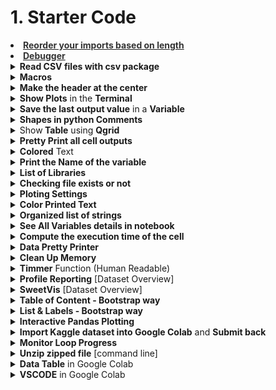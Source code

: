 <h1 id="1startercode">1. Starter Code</h1>

<div style='width:1000px;margin:auto;'>


<li><a href="https://www.browserling.com/tools/line-length-sort"><b><span style='color:#333'>Reorder your imports based on length</span></b></a> </li>
<li><a href="./1_starter//21_debugging.html"><b><span style='color:#333'>Debugger</span></b></a> </li>


<details><summary> <b>Read CSV files with csv package</b> </summary>
<pre><code>import csv

##### Load data.
def load_data(filepath, skip_already_labeled=False):
    # CSV format: [ID, TEXT, LABEL, SAMPLING_STRATEGY, CONFIDENCE]
    with open(filepath, 'r') as csvfile:
        data = []
        reader = csv.reader(csvfile)
        for row in reader:
            if skip_already_labeled and row[0] in already_labeled: continue

            if len(row) < 3: row.append("") # Add empty col for LABEL to add later.
            if len(row) < 4: row.append("") # Add empty col for SAMPLING_STRATEGY to add later.
            if len(row) < 5: row.append(0)  # Add empty col for CONFIDENCE to add later.

            data.append(row)
            label = str(row[2])
            if row[2] != "":
                textid = row[0]
                already_labeled[textid] = label

    csvfile.close()
    return data

##### Append rows to existing csv file.
def append_data(filepath, data):
    with open(filepath, "a", errors="replace") as csvfile:
        writer = csv.writer(csvfile)
        writer.writerows(data)
    csvfile.close()
    
####### Overwrite the existing csv file.
def write_data(filepath, data):
    with open(filepath, "w", errors="replace") as csvfile:
        writer = csv.writer(csvfile)
        writer.writerows(data)
    csvfile.close()
</code></pre>
</details>

<details><summary> <b>Macros</b> </summary><p>
<ul>
<li><a href="./1_starter/Macros.html#Macros"><b><span style='color:#333'>How to build a macro</span></b></a> </li>
</ul>

<details><summary> <b>__basic</b> </summary><p><pre><code class="python language-python"># Version 1.4
import numpy as np
import pandas as pd
import seaborn as sns
from tqdm import tqdm
from termcolor import colored
import os
import gc
import sys
import pdb


import warnings
warnings.filterwarnings('ignore')

import matplotlib.pyplot as plt

%matplotlib inline
%precision 4

tqdm.pandas(tqdm())

pd.set_option('display.max_columns', None)
pd.set_option('display.float_format', lambda x: '{:.4f}'.format(x)) #Limiting floats output to 3 decimal points

plt.style.use('fivethirtyeight')
sns.set_style('white')

print('Basic libraries have been loaded!')
</code></pre>
</p></details>

<details><summary> <b>__basic_funcs</b> </summary><p><pre><code class="python language-python">import inspect

############### Show colored text #############


def bg(value, type='num', color='blue'):
    value = str('{:,}'.format(value)) if type == 'num' else str(value)
    return colored(' ' + value + ' ', color, attrs=['reverse', 'blink'])


############ Print the variable name ##############
# Credits: https://stackoverflow.com/questions/18425225/getting-the-name-of-a-variable-as-a-string

def var2str(var):
    """
    Gets the name of var. Does it from the out most frame inner-wards.
    :param var: variable to get name from.
    :return: string
    """
    for fi in reversed(inspect.stack()):
        names = [var_name for var_name, var_val in fi.frame.f_locals.items() if var_val is var]
        if len(names) &gt; 0:
            return names[0]


def shape(*args):
    for df in args:
        if len(df.shape) &lt;= 1:
            print(f'~&gt; {colored(var2str(df), attrs=["blink"]):{15}} has {bg(np.array(df)[..., None].shape[0]):&lt;{27}} rows, and {bg(np.array(df)[..., None].shape[1]):&lt;{22}} columns.')
        else:
            print(f'~&gt; {colored(var2str(df), attrs=["blink"]):{15}} has {bg(df.shape[0]):&lt;{27}} rows, and {bg(df.shape[1]):&lt;{22}} columns.')


############### Summary Table #####################
from scipy import stats

# Summary dataframe

def summary(df, sort_col=0):
    summary = pd.DataFrame({'dtypes': df.dtypes}).reset_index()
    summary.columns = ['Name', 'dtypes']
    summary['Missing'] = df.isnull().sum().values
    summary['M_Percent'] = round(100 * summary['Missing'] / df.shape[0], 2)
    summary['Uniques'] = df.nunique().values
    summary['First Value'] = df.loc[0].values
    summary['Second Value'] = df.loc[1].values
    summary['Third Value'] = df.loc[2].values

    summary = summary.sort_values(by=[sort_col], ascending=False) if sort_col else summary

    # Print some smmaries.
    print(f'~&gt; Dataframe has {bg(df.shape[0])} Rows, and {bg(df.shape[1])} Columns.')
    print(f'~&gt; Dataframe has {bg(summary[summary["Missing"] &gt; 0].shape[0], color="red")} Columns have [Missing] Values.')
    print('---' * 20)
    for type_name in np.unique(df.dtypes):
        print(f'~&gt; There are {bg(df.select_dtypes(type_name).shape[1])}\t Columns that have [Type] = {bg(type_name, "s", "green")}')

    print('---'*20)
    return summary.style.background_gradient(cmap='summer_r')


def reduce_mem_usage(df):
    start_mem = df.memory_usage().sum() / 1024**3
    print('~&gt; Memory usage of dataframe is {:.3f} GB'.format(start_mem))

    for col in df.columns:
        col_type = df[col].dtype
        if col_type != object:
            c_min = df[col].min()
            c_max = df[col].max()

            if str(col_type)[:3] == 'int' or (float(df[col][0]).is_integer() and np.isfinite(df[col]).sum() == df.shape[0]):
                if len(df[col].unique()) &lt;= 2:
                    df[col] = df[col].astype(np.bool)
                elif c_min &gt; np.iinfo(np.int8).min and c_max &lt; np.iinfo(np.int8).max:
                    df[col] = df[col].astype(np.int8)
                elif c_min &gt; np.iinfo(np.uint8).min and c_max &lt; np.iinfo(np.uint8).max:
                    df[col] = df[col].astype(np.uint8)
                elif c_min &gt; np.iinfo(np.int16).min and c_max &lt; np.iinfo(np.int16).max:
                    df[col] = df[col].astype(np.int16)
                elif c_min &gt; np.iinfo(np.uint16).min and c_max &lt; np.iinfo(np.uint16).max:
                    df[col] = df[col].astype(np.uint16)
                elif c_min &gt; np.iinfo(np.int32).min and c_max &lt; np.iinfo(np.int32).max:
                    df[col] = df[col].astype(np.int32)
                elif c_min &gt; np.iinfo(np.uint32).min and c_max &lt; np.iinfo(np.uint32).max:
                    df[col] = df[col].astype(np.uint32)
                elif c_min &gt; np.iinfo(np.int64).min and c_max &lt; np.iinfo(np.int64).max:
                    df[col] = df[col].astype(np.int64)
                elif c_min &gt; np.iinfo(np.uint64).min and c_max &lt; np.iinfo(np.uint64).max:
                    df[col] = df[col].astype(np.uint64)
            else:
                if c_min &gt; np.finfo(np.float16).min and c_max &lt; np.finfo(np.float16).max:
                    df[col] = df[col].astype(np.float16)
                elif c_min &gt; np.finfo(np.float32).min and c_max &lt; np.finfo(np.float32).max:
                    df[col] = df[col].astype(np.float32)
                else:
                    df[col] = df[col].astype(np.float64)
        # Comment this if you have NaN value in this column.
        # else:
        #     df[col] = df[col].astype('category')

    end_mem = df.memory_usage().sum() / 1024 ** 3
    print('~&gt; Memory usage after optimization is: {:.3f} GB'.format(end_mem))
    print('~&gt; Decreased by {:.1f}%'.format(100 * (start_mem - end_mem) / start_mem))
    print('---' * 20)
    return df


def show_annotation(dist, n=5, size=14, total=None):
    sizes = [] # Get highest value in y
    for p in dist.patches:
        height = p.get_height()
        sizes.append(height)

        dist.text(p.get_x()+p.get_width()/2.,          # At the center of each bar. (x-axis)
               height+n,                            # Set the (y-axis)
               '{:1.2f}%'.format(height*100/total) if total else '{}'.format(height), # Set the text to be written
               ha='center', fontsize=size) 
    dist.set_ylim(0, max(sizes) * 1.15); # set y limit based on highest heights


def dd(*args):
    print('--'*20)
    for x in args:
        varName = colored(var2str(x), attrs=['blink'])
        # Get the type of the variable.
        try:
            print(f"~&gt; Type  of {varName}: {colored(type(x), 'green')}")
        except:
            print(f"~&gt; Can't get the {colored('type', 'green')} of {varName}")

        # Get the shape of the variable.
        try:
            print(f"~&gt; Shape of {varName}: {colored(str(x.shape), 'blue')}")
        except:
            print(f"~&gt; Length of {varName}: {colored(str(len(x)), 'blue')}")

        # Get the first value of the variable.
        try:
            print(f"~&gt; First Value of {varName}: {x[0]}")
        except:
            if type(x) is type(pd.DataFrame()) or type(x) is type(pd.Series):
                print(f"~&gt; First Row of {varName}: \n\n{x.iloc[0]}")
            elif type(x) is type(dict()):
                print(f"~&gt; Can't show the first value of a {colored('dictionary', 'red')}.")
        print('--'*20)


print(f'~&gt; The following functions are defined successfully: {bg("bg", "s")}, {bg("shape", "s")}, {bg("var2str", "s")}, {bg("reduce_mem_usage", "s")}, {bg("summary", "s")}, {bg("show_annotation", "s")}, {bg("dd", "s")}')
</code></pre>
</p></details>

</p></details>

<details><summary> <b>Make the header at the center</b> </summary>
<p><pre><code class="html language-html">&lt;p style="font-size:36px;text-align:center"&gt; &lt;b&gt;Personalized cancer diagnosis&lt;/b&gt; &lt;/p&gt;
</code></pre>
</p>
</details>

<details><summary> <b>Show Plots</b> in the <b>Terminal</b> </summary>
<p><pre><code class="python language-python">%pylab
</code></pre>
</p>
</details>

<details><summary> <b>Save the last output value</b> in a <b>Variable</b> </summary>
<p><pre><code class="python language-python">np.random.choice(students, 21) # performing this will output something to the console

# Apply the following to save it to a variable
sample = _
</code></pre>
</p>
</details>


<details><summary> <b>Shapes in python Comments</b> </summary>
<p>

<p><a href="https://textfac.es/"><b>More textfaces</b></a> </p><pre><code class="python language-python"> ¯\_(ツ)_/¯        ( ͡° ͜ʖ ͡°)

  ̿̿ ̿̿ ̿̿ ̿'̿'\̵͇̿̿\з= ( ▀ ͜͞ʖ▀) =ε/̵͇̿̿/’̿’̿ ̿ ̿̿ ̿̿ ̿̿

 ʕ•ᴥ•ʔ            ▄︻̷̿┻̿═━一

  ( ͡°( ͡° ͜ʖ( ͡° ͜ʖ ͡°)ʖ ͡°) ͡°)

 (▀̿Ĺ̯▀̿ ̿)            (ง ͠° ͟ل͜ ͡°)ง

  ༼ つ ◕_◕ ༽つ        (づ｡◕‿‿◕｡)づ

     ̿'̿'\̵͇̿̿\з=( ͠° ͟ʖ ͡°)=ε/̵͇̿̿/'̿̿ ̿ ̿ ̿ ̿ ̿

 (ﾉ◕ヮ◕)ﾉ*:･ﾟ✧ ✧ﾟ･: *ヽ(◕ヮ◕ヽ)

 ┬┴┬┴┤ ͜ʖ ͡°) ├┬┴┬┴           ( ͡°╭͜ʖ╮͡° )        (ಥ﹏ಥ)

   (͡ ͡° ͜ つ ͡͡°)            (• ε •)         (ง'̀-'́)ง   (ᵔᴥᵔ)

   [̲̅$̲̅(̲̅ ͡° ͜ʖ ͡°̲̅)̲̅$̲̅]        (ﾉ◕ヮ◕)ﾉ*:･ﾟ✧        (¬‿¬)

   (╯°□°)╯︵ ʞooqǝɔɐɟ        (づ￣ ³￣)づ

   (;´༎ຶД༎ຶ`)            ༼ つ  ͡° ͜ʖ ͡° ༽つ

   (╯°□°）╯︵ ┻━┻        ( ͡ᵔ ͜ʖ ͡ᵔ )        ヾ(⌐■_■)ノ♪

   （╯°□°）╯︵( .o.)        ┬──┬ ノ( ゜-゜ノ)
</code></pre>
</p>
</details>

<details><summary>Show<b> Table</b> using <b>Qgrid</b></summary>
<p><pre><code class="python language-python">import qgrid
ggrid_widget = qgrid.show_grid(train, show_toolbar=True, grid_options={'forceFitColumns': False,
                                                                       'defaultColumnWidth': 100})
ggrid_widget
</code></pre><pre><code class="python language-python">## from qgrid_widget to dataframe aftering apply filters from qgrid (Awesome tool)
ggrid_widget.get_changed_df()
</code></pre>
</p>
</details>

<details><summary><b>Pretty Print all cell outputs</b></summary>
<p>
<h4 style='color:#5462FF'>This means that, while normally you’d only get one output printed</h4><pre><code class="python language-python">from IPython.core.interactiveshell import InteractiveShell
InteractiveShell.ast_node_interactivity = "all"
</code></pre>

<h4 style='color:#5462FF'>To go back.</h4><pre><code class="python language-python">from IPython.core.interactiveshell import InteractiveShell
InteractiveShell.ast_node_interactivity = "last_expr"
</code></pre>
</p>
</details>


<details><summary> <b>Colored</b> Text </summary>
<p><pre><code class="python language-python">from termcolor import colored

# --------------SHOW COLORED text---------------
def bg(value, type='num', color='blue'):
    value = str('{:,}'.format(value)) if type == 'num' else str(value)
    return colored(' '+value+' ', color, attrs=['reverse', 'blink'])
</code></pre>
</p>
</details> 

<details><summary> <b>Print the Name of the variable</b> </summary>
<p><pre><code class="python language-python"># Credits: https://stackoverflow.com/questions/18425225/getting-the-name-of-a-variable-as-a-string
import inspect

def var2str(var):
        """
        Gets the name of var. Does it from the out most frame inner-wards.
        :param var: variable to get name from.
        :return: string
        """
        for fi in reversed(inspect.stack()):
            names = [var_name for var_name, var_val in fi.frame.f_locals.items() if var_val is var]
            if len(names) &gt; 0:
                return names[0]

 #### Use this
def shape(*args):
    max_len = 0
    for df in args:
        max_len = max(len(var2str(df)), max_len)
    for df in args:
        print(f'~&gt; [{var2str(df).ljust(max_len)}] has {bg(df.shape[0])} rows, and {bg(df.shape[1])} columns.')
</code></pre>

</p>
</details> 

<details><summary> <b>List of Libraries</b> </summary>

<p><a href="./1_starter/a-data-science-framework-to-achieve-99-accuracy.html#3.1-Import-Libraries">Import Libraries</a></p>

<p style="margin: 0"><pre><code class="python language-python">import pandas as pd
import numpy as np
import matplotlib.pyplot as plt
import seaborn as sns

# Ignore warnings
import warnings
warnings.filterwarnings('ignore')
</code></pre><pre><code class="python language-python">import warnings
def ignore_warn(*args, **kwargs):
    pass
warnings.warn = ignore_warn #ignore annoying warning (from sklearn and seaborn)
</code></pre>
</p>
</details>

<details><summary> <b>Checking file exists or not</b> </summary>
<p style="margin: 0">
<pre><code class="python language-python"># Checking if file exists or not.
if os.path.isfile('/kaggle/input/path_to_file.csv'):
    result = pd.read_csv(''/kaggle/input/path_to_file.csv')
else:
    result = pd.merge(data, text, on='ID', how='left')
    result.to_csv('text_data_combined.csv', index=False)
result.sample(5)
</code></pre>
</p>
</details>

<details><summary> <b>Ploting Settings</b> </summary>
<p style="margin: 0"><pre><code class="python language-python">%matplotlib inline
%precision 2
# plt.style.use('ggplot')
sns.set_style('white')
plt.style.use('fivethirtyeight')
</code></pre><pre><code class="python language-python">pd.set_option('display.float_format', lambda x: '{:.3f}'.format(x)) #Limiting floats output to 3 decimal points
</code></pre>


</p>
</details> 

<details><summary> <b>Color Printed Text</b> </summary>
<p><a href="https://pypi.org/project/termcolor/">More Colors &amp; Features</a> </p>
<p style="margin: 0"><pre><code class="python language-python">from termcolor import colored
print(colored('value', 'color'))
</code></pre>
</p>
</details> 

<details><summary> <b>Organized list of strings</b> </summary>
<p style="margin: 0"><pre><code>print("Train Variant".ljust(15), train_variants_df.shape)
print("Train Text".ljust(15), train_text_df.shape)
print("Test Variant".ljust(15), test_variants_df.shape)
print("Test Text".ljust(15), test_text_df.shape)

######### Result ##########
# Train Variant   (3321, 4)
# Train Text      (3321, 2)
# Test Variant    (5668, 3)
# Test Text       (5668, 2)
</code></pre>
</p>
</details>

<details><summary> <b>See All Variables details in notebook</b> </summary>
<p style="margin: 0"><pre><code class="python language-python">%whos
</code></pre>
</p>
</details> 

<details><summary> <b>Compute the execution time of the cell</b> </summary>
<p style="margin: 0"><pre><code class="python language-python">%%time
</code></pre>
</p>
</details> 

<details><summary> <b>Data Pretty Printer</b> </summary>
<p style="margin: 0"><pre><code class="python language-python">import pprint
stuff = ['banana', 'apple', 'stuff1', 'stuff2']
pprint.pprint(stuff)
</code></pre>
</p>
</details> 


<details><summary> <b>Clean Up Memory</b> </summary>
<p style="margin: 0"><pre><code class="python language-python"># Clean up memory
gc.enable()
del model, train_features, valid_features
gc.collect()
</code></pre>
</p>
</details> 

<details><summary> <b>Timmer</b> Function (Human Readable) </summary>
<p style="margin: 0"><pre><code class="python language-python"># Credit: https://www.kaggle.com/tilii7/hyperparameter-grid-search-with-xgboost
## Importing
from datetime import datetime

## Define the timer function
def timer(start_time=None):
    if not start_time:
        start_time = datetime.now()
        return start_time
    elif start_time:
        thour, temp_sec = divmod((datetime.now() - start_time).total_seconds(), 3600)
        tmin, tsec = divmod(temp_sec, 60)
        print('\n Time taken: %i hours %i minutes and %s seconds.' % (thour, tmin, round(tsec, 2)))

### Call the function
# Here we go
start_time = timer(None) # timing starts from this point for "start_time" variable
random_search.fit(X, Y)
timer(start_time) # timing ends here for "start_time" variable
</code></pre>
<h4>Result</h4><pre><code class="python language-python"> Time taken: 0 hours 42 minutes and 17.04 seconds.
</code></pre>
</p>
</details> 

<details><summary> <b>Profile Reporting</b>  [Dataset Overview]</summary>
<p><pre><code>import pandas_profiling as pp

# Generate a report in HTML
profile = pp.ProfileReport(train, title='Pandas Profiling Report', style={'full_width':True})
profile.to_file("output.html")

# For command line.
!pandas_profiling train.csv output.html
</code></pre>
</p>
</details>

<details><summary> <b>SweetVis</b> [Dataset Overview]</summary>
<a href="https://github.com/fbdesignpro/sweetviz">Github</a>
<p><pre><code># pip install sweetviz

# Check the link above to more info.
import sweetviz as sv
my_report = sv.analyze(train)
#my_report.show_html()
my_report.show_notebook(w="100%", h="full")
</code></pre>
</p>
</details>

<details><summary> <b>Table of Content - Bootstrap way</b> </summary>
<p><pre><code>&lt;div class="list-group" id="list-tab" role="tablist"&gt;
  &lt;h3 class="list-group-item list-group-item-action active" data-toggle="list"  role="tab" aria-controls="home"&gt;Notebook Content!&lt;/h3&gt;
  &lt;a class="list-group-item list-group-item-action" data-toggle="list" href="#libraries" role="tab" aria-controls="profile"&gt;Import Libraries&lt;span class="badge badge-primary badge-pill"&gt;1&lt;/span&gt;&lt;/a&gt;
  &lt;a class="list-group-item list-group-item-action" data-toggle="list" href="#load" role="tab" aria-controls="messages"&gt;Load Data&lt;span class="badge badge-primary badge-pill"&gt;2&lt;/span&gt;&lt;/a&gt;
  &lt;a class="list-group-item list-group-item-action"  data-toggle="list" href="#visual" role="tab" aria-controls="settings"&gt;Visualization of data&lt;span class="badge badge-primary badge-pill"&gt;3&lt;/span&gt;&lt;/a&gt;
  &lt;a class="list-group-item list-group-item-action" data-toggle="list" href="#word" role="tab" aria-controls="settings"&gt;WordCloud&lt;span class="badge badge-primary badge-pill"&gt;4&lt;/span&gt;&lt;/a&gt; 
  &lt;a class="list-group-item list-group-item-action" data-toggle="list" href="#clean" role="tab" aria-controls="settings"&gt;Cleaning the text&lt;span class="badge badge-primary badge-pill"&gt;5&lt;/span&gt;&lt;/a&gt;
    &lt;a class="list-group-item list-group-item-action" data-toggle="list" href="#split" role="tab" aria-controls="settings"&gt;Train and test Split&lt;span class="badge badge-primary badge-pill"&gt;6&lt;/span&gt;&lt;/a&gt;
    &lt;a class="list-group-item list-group-item-action" data-toggle="list" href="#model" role="tab" aria-controls="settings"&gt; Creating the Model&lt;span class="badge badge-primary badge-pill"&gt;7&lt;/span&gt;&lt;/a&gt;
    &lt;a class="list-group-item list-group-item-action" data-toggle="list" href="#eval" role="tab" aria-controls="settings"&gt;Model Evaluation&lt;span class="badge badge-primary badge-pill"&gt;8&lt;/span&gt;&lt;/a&gt;
&lt;/div&gt;
</code></pre>
<h4>Then at each cell, do the following</h4><pre><code># header one
&lt;a id='libraries'&gt;&lt;/a&gt;

# Header two
&lt;a id='load'&gt;&lt;/a&gt;

# and so on.
</code></pre>
</p>
</details>

<details><summary> <b>List & Labels - Bootstrap way</b> </summary>
<p><pre><code>&lt;ul style="list-style-type:square;"&gt;
  &lt;li&gt;&lt;span class="label label-default"&gt;id&lt;/span&gt; a unique identifier for each tweet&lt;/li&gt;
  &lt;li&gt;&lt;span class="label label-primary"&gt;text &lt;/span&gt; the text of the tweet&lt;/li&gt;
  &lt;li&gt;&lt;span class="label label-success"&gt;location&lt;/span&gt;  the location the tweet was sent from (may be blank)&lt;/li&gt;
    &lt;li&gt;&lt;span class="label label-danger"&gt;keyword&lt;/span&gt;  a particular keyword from the tweet (may be blank)&lt;/li&gt;
&lt;/ul&gt;
</code></pre>
</p>
</details>

<details><summary> <b>Interactive Pandas Plotting</b> </summary>
<p><pre><code>pd.options.plotting.backend = 'hvplot'

df.plot()
</code></pre>
</p>
</details>

<details><summary> <b>Import Kaggle dataset into Google Colab</b> and <b>Submit back</b></summary>
<p><pre><code>import os
os.environ['KAGGLE_USERNAME'] = "mosaabmuhammed" # username from the json file
os.environ['KAGGLE_KEY'] = "bb6e0cba518df4df2fca479e86c7903a" # key from the json file
!kaggle competitions download -c FacebookRecruiting # api copied from kaggle
</code></pre>
<pre><code>!kaggle competitions submit planet-understanding-the-amazon-from-space -f {path/'submission.csv'} -m "My submission"
</code></pre>
</p>
</details>

<details><summary> <b>Monitor Loop Progress</b> </summary><p><pre><code>for i in range(0, len(train.columns)):
    # if i % 10 == 0:
    print(f"\r{i*100/train.shape[1]:0.4f}%", end='')
</code></pre>
</p></details>

<details><summary> <b>Unzip zipped file</b> [command line] </summary><p><pre><code># If file ends with .zip
!unzip -q -n {path}/train_v2.csv.zip -d {path}

# if file ends with .7z
!sudo apt install p7zip-full
!7za -bd -y -so x {path}/train-jpg.tar.7z | tar xf - -C {path.as_posix()}

# if file ends with .tgz [Python]
import tarfile
tar = tarfile.open(Path('../input') / 'fsd2018extra' / 'fsd2018_extra.tgz')
tar.extractall()
tar.close()
</code></pre>
</p></details>

<details><summary> <b>Data Table</b> in Google Colab </summary><p><pre><code># Enable
%load_ext google.colab.data_table

# Disable
%unload_ext google.colab.data_table

# Customization
from google.colab import data_table
data_table.DataTable(data.airports(), include_index=False, num_rows_per_page=10)
</code></pre>
</p></details>

<details><summary> <b>VSCODE</b> in Google Colab </summary><p><pre><code># Install the library
!pip install colabcode

from colabcode import ColabCode

# run colabcode with by deafult options.
ColabCode()
</code></pre>
</p></details>


</div>
